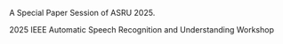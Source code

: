 A Special Paper Session of ASRU 2025.

2025 IEEE Automatic Speech Recognition and Understanding Workshop


